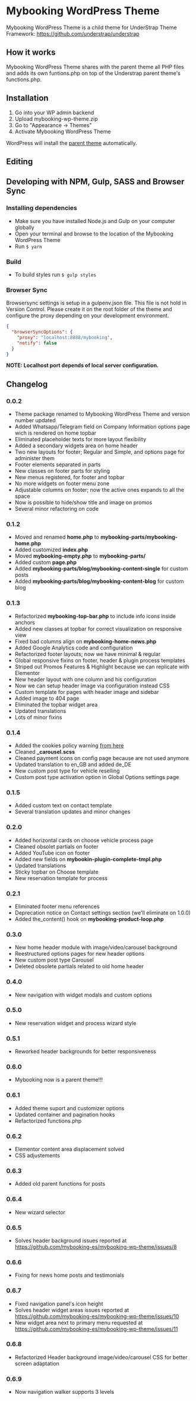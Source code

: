 # Mybooking WordPress Theme

Mybooking WordPress Theme is a child theme for UnderStrap Theme Framework: https://github.com/understrap/understrap

## How it works

Mybooking WordPress Theme shares with the parent theme all PHP files and adds its own
funtions.php on top of the Understrap parent theme's functions.php.

## Installation

1. Go into your WP admin backend
2. Upload mybooking-wp-theme.zip
3. Go to "Appearance -> Themes"
4. Activate Mybooking WordPress Theme

WordPress will install the [parent theme](https://github.com/understrap/understrap) automatically.

## Editing

## Developing with NPM, Gulp, SASS and Browser Sync

### Installing dependencies

- Make sure you have installed Node.js and Gulp on your computer globally
- Open your terminal and browse to the location of the Mybooking WordPress Theme
- Run `$ yarn`

### Build

- To build styles run `$ gulp styles`

### Browser Sync

Browsersync settings is setup in a gulpenv.json file. This file is not hold in Version Control. Please create it on the root folder of the theme and configure the proxy depending on your development environment.

```json
{
  "browserSyncOptions": {
    "proxy": "localhost:8888/mybooking",
    "notify": false
  }
}
```
**NOTE: Localhost port depends of local server configuration.**

## Changelog

### 0.0.2
- Theme package renamed to Mybooking WordPress Theme and version number updated
- Added Whatsapp/Telegram field on Company Information options page wich is rendered on home topbar
- Eliminated placeholder texts for more layout flexibility
- Added a secondary widgets area on home header
- Two new layouts	for footer; Regular and Simple, and options page for administer them
- Footer elements separated in parts
- New classes on footer parts for styling
- New menus registered, for footer and topbar
- No more widgets on footer menu zone
- Adjustable columns on footer; now the active ones expands to all the space
- Now is possible to hide/show title and image on promos
- Several minor refactoring on code

### 0.1.2
- Moved and renamed **home.php** to **mybooking-parts/mybooking-home.php**
- Added customized **index.php**
- Moved **mybooking-empty.php** to **mybooking-parts/**
- Added custom **page.php**
- Added **mybooking-parts/blog/mybooking-content-single** for custom posts
- Added **mybooking-parts/blog/mybooking-content-blog** for custom blog

### 0.1.3
- Refactorized **mybooking-top-bar.php** to include info icons inside anchors
- Added new classes at topbar for correct visualization on responsive view
- Fixed bad columns align on **mybooking-home-news.php**
- Added Google Analytics code and configuration
- Refactorized footer layouts; now we have minimal & regular
- Global responsive fixins on footer, header & plugin process templates
- Striped out Promos Features & Highlight because we can replicate with Elementor
- New header layout with one column and his configuration
- Now we can setup header image via configuration instead CSS
- Custom template for pages with header image and sidebar
- Added image to 404 page
- Eliminated the topbar widget area
- Updated translations
- Lots of minor fixins

### 0.1.4
- Added the cookies policy warning [from here](https://www.wimagguc.com/2018/05/gdpr-compliance-with-the-jquery-eu-cookie-law-plugin/)
- Cleaned **_carousel.scss**
- Cleaned payment icons on config page because are not used anymore
- Updated translation to en_GB and added de_DE
- New custom post type for vehicle reselling
- Custom post type activation option in Global Options settings page

### 0.1.5
- Added custom text on contact template
- Several translation updates and minor changes

### 0.2.0
- Added horizontal cards on choose vehicle process page
- Cleaned obsolet partials on footer
- Added YouTube icon on footer
- Added new fields on **mybookin-plugin-complete-tmpl.php**
- Updated translations
- Sticky topbar on Choose template
- New reservation template for process

### 0.2.1
- Eliminated footer menu references
- Deprecation notice on Contact settings section (we'll eliminate on 1.0.0)
- Added the_content() hook on **mybooking-product-loop.php**

### 0.3.0
- New home header module with image/video/carousel background
- Reestructured options pages for new header options
- New custom post type Carousel
- Deleted obsolete partials related to old home header

### 0.4.0
- New navigation with widget modals and custom options

### 0.5.0
- New reservation widget and process wizard style

### 0.5.1
- Reworked header backgrounds for better responsiveness

### 0.6.0
- Mybooking now is a parent theme!!!

### 0.6.1
- Added theme suport and customizer options
- Updated container and pagination hooks
- Refactorized functions.php

### 0.6.2
- Elementor content area displacement solved
- CSS adjustements

### 0.6.3
- Added old parent functions for posts

### 0.6.4
- New wizard selector

### 0.6.5
- Solves header background issues reported at https://github.com/mybooking-es/mybooking-wp-theme/issues/8

### 0.6.6
- Fixing for news home posts and testimonials

### 0.6.7
- Fixed navigation panel's icon height
- Solves header widget areas issues reported at https://github.com/mybooking-es/mybooking-wp-theme/issues/10
- New widget area next to primary menu requested at https://github.com/mybooking-es/mybooking-wp-theme/issues/11

### 0.6.8
- Refactorized Header background image/video/carousel CSS for better screen adaptation

### 0.6.9
- Now navigation walker supports 3 levels
